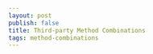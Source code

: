 ```yaml
---
layout: post
publish: false
title: Third-party Method Combinations
tags: method-combinations
---
```


